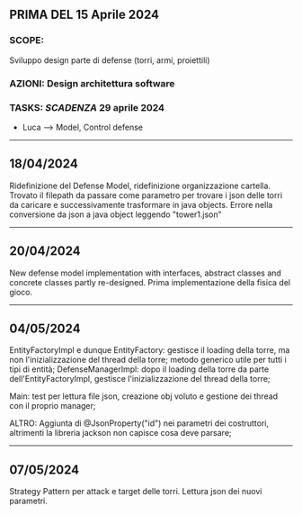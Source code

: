 ## PRIMA DEL 15 Aprile 2024
### SCOPE: 
Sviluppo design parte di defense (torri, armi, proiettili)
### AZIONI: Design architettura software
### TASKS:  _SCADENZA_ 29 aprile 2024
- Luca --> Model, Control defense

---------

## 18/04/2024
Ridefinizione del Defense Model, ridefinizione organizzazione cartella.
Trovato il filepath da passare come parametro per trovare i json delle torri da caricare e successivamente trasformare in java objects.
Errore nella conversione da json a java object leggendo "tower1.json"

---------

## 20/04/2024
New defense model implementation with interfaces, abstract classes and concrete classes partly re-designed.
Prima implementazione della fisica del gioco.

---------

## 04/05/2024

EntityFactoryImpl e dunque EntityFactory:
	gestisce il loading della torre, ma non l'inizializzazione del thread della torre;
	metodo generico utile per tutti i tipi di entità;
DefenseManagerImpl:
	dopo il loading della torre da parte dell'EntityFactoryImpl, gestisce l'inizializzazione del thread della torre;
	
Main:
	test per lettura file json, creazione obj voluto e gestione dei thread con il proprio manager;
	
ALTRO:
	Aggiunta di @JsonProperty("id") nei parametri dei costruttori, altrimenti la libreria jackson non capisce cosa deve parsare;

---------

## 07/05/2024

Strategy Pattern per attack e target delle torri.
Lettura json dei nuovi parametri.
